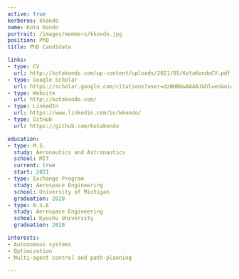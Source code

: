 ```yaml
--- 
active: true
kerberos: kkondo
name: Kota Kondo
portrait: /images/members/kkondo.jpg
position: PhD
title: PhD Candidate

links:
- type: CV
  url: http://kotakondo.com/wp-content/uploads/2021/05/KotaKondoCV.pdf
- type: Google Scholar
  url: https://scholar.google.com/citations?user=dzBHBGwAAAAJ&hl=en&oi=ao
- type: Website
  url: http://kotakondo.com/
- type: LinkedIn
  url: https://www.linkedin.com/in/kkondo/
- type: GitHub
  url: https://github.com/kotakondo

education:
- type: M.S.
  study: Aeronautics and Astronautics
  school: MIT
  current: true
  start: 2021
- type: Exchange Program
  study: Aerospace Engineering
  school: University of Michigan
  graduation: 2020
- type: B.S.E
  study: Aerospace Engineering
  school: Kyushu University
  graduation: 2020

interests:
- Autonomous systems
- Optimization
- Multi-agent control and path-planning

--- 
```

